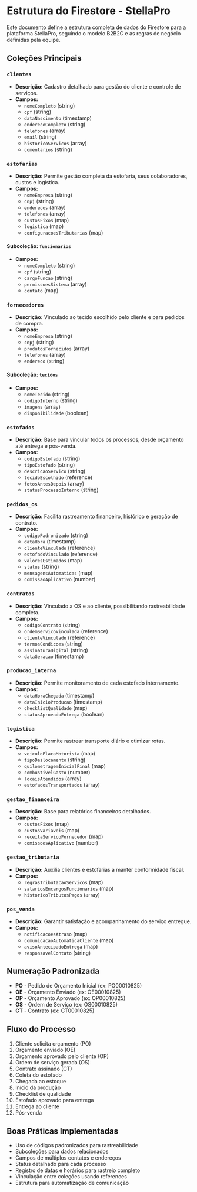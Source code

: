 ﻿# Estrutura do Firestore - StellaPro

Este documento define a estrutura completa de dados do Firestore para a plataforma StellaPro, seguindo o modelo B2B2C e as regras de negócio definidas pela equipe.

## Coleções Principais

### `clientes`
*   **Descrição:** Cadastro detalhado para gestão do cliente e controle de serviços.
*   **Campos:**
    *   `nomeCompleto` (string)
    *   `cpf` (string)
    *   `dataNascimento` (timestamp)
    *   `enderecoCompleto` (string)
    *   `telefones` (array)
    *   `email` (string)
    *   `historicoServicos` (array)
    *   `comentarios` (string)

### `estofarias`
*   **Descrição:** Permite gestão completa da estofaria, seus colaboradores, custos e logística.
*   **Campos:**
    *   `nomeEmpresa` (string)
    *   `cnpj` (string)
    *   `enderecos` (array)
    *   `telefones` (array)
    *   `custosFixos` (map)
    *   `logistica` (map)
    *   `configuracoesTributarias` (map)

#### Subcoleção: `funcionarios`
*   **Campos:**
    *   `nomeCompleto` (string)
    *   `cpf` (string)
    *   `cargoFuncao` (string)
    *   `permissoesSistema` (array)
    *   `contato` (map)

### `fornecedores`
*   **Descrição:** Vinculado ao tecido escolhido pelo cliente e para pedidos de compra.
*   **Campos:**
    *   `nomeEmpresa` (string)
    *   `cnpj` (string)
    *   `produtosFornecidos` (array)
    *   `telefones` (array)
    *   `endereco` (string)

#### Subcoleção: `tecidos`
*   **Campos:**
    *   `nomeTecido` (string)
    *   `codigoInterno` (string)
    *   `imagens` (array)
    *   `disponibilidade` (boolean)

### `estofados`
*   **Descrição:** Base para vincular todos os processos, desde orçamento até entrega e pós-venda.
*   **Campos:**
    *   `codigoEstofado` (string)
    *   `tipoEstofado` (string)
    *   `descricaoServico` (string)
    *   `tecidoEscolhido` (reference)
    *   `fotosAntesDepois` (array)
    *   `statusProcessoInterno` (string)

### `pedidos_os`
*   **Descrição:** Facilita rastreamento financeiro, histórico e geração de contrato.
*   **Campos:**
    *   `codigoPadronizado` (string)
    *   `dataHora` (timestamp)
    *   `clienteVinculado` (reference)
    *   `estofadoVinculado` (reference)
    *   `valoresEstimados` (map)
    *   `status` (string)
    *   `mensagensAutomaticas` (map)
    *   `comissaoAplicativo` (number)

### `contratos`
*   **Descrição:** Vinculado a OS e ao cliente, possibilitando rastreabilidade completa.
*   **Campos:**
    *   `codigoContrato` (string)
    *   `ordemServicoVinculada` (reference)
    *   `clienteVinculado` (reference)
    *   `termosCondicoes` (string)
    *   `assinaturaDigital` (string)
    *   `dataGeracao` (timestamp)

### `producao_interna`
*   **Descrição:** Permite monitoramento de cada estofado internamente.
*   **Campos:**
    *   `dataHoraChegada` (timestamp)
    *   `dataInicioProducao` (timestamp)
    *   `checklistQualidade` (map)
    *   `statusAprovadoEntrega` (boolean)

### `logistica`
*   **Descrição:** Permite rastrear transporte diário e otimizar rotas.
*   **Campos:**
    *   `veiculoPlacaMotorista` (map)
    *   `tipoDeslocamento` (string)
    *   `quilometragemInicialFinal` (map)
    *   `combustivelGasto` (number)
    *   `locaisAtendidos` (array)
    *   `estofadosTransportados` (array)

### `gestao_financeira`
*   **Descrição:** Base para relatórios financeiros detalhados.
*   **Campos:**
    *   `custosFixos` (map)
    *   `custosVariaveis` (map)
    *   `receitaServicoFornecedor` (map)
    *   `comissoesAplicativo` (number)

### `gestao_tributaria`
*   **Descrição:** Auxilia clientes e estofarias a manter conformidade fiscal.
*   **Campos:**
    *   `regrasTributacaoServicos` (map)
    *   `salariosEncargosFuncionarios` (map)
    *   `historicoTributosPagos` (array)

### `pos_venda`
*   **Descrição:** Garantir satisfação e acompanhamento do serviço entregue.
*   **Campos:**
    *   `notificacoesAtraso` (map)
    *   `comunicacaoAutomaticaCliente` (map)
    *   `avisoAntecipadoEntrega` (map)
    *   `responsavelContato` (string)

## Numeração Padronizada

*   **PO** - Pedido de Orçamento Inicial (ex: PO00010825)
*   **OE** - Orçamento Enviado (ex: OE00010825)
*   **OP** - Orçamento Aprovado (ex: OP00010825)
*   **OS** - Ordem de Serviço (ex: OS00010825)
*   **CT** - Contrato (ex: CT00010825)

## Fluxo do Processo

1.  Cliente solicita orçamento (PO)
2.  Orçamento enviado (OE)
3.  Orçamento aprovado pelo cliente (OP)
4.  Ordem de serviço gerada (OS)
5.  Contrato assinado (CT)
6.  Coleta do estofado
7.  Chegada ao estoque
8.  Início da produção
9.  Checklist de qualidade
10. Estofado aprovado para entrega
11. Entrega ao cliente
12. Pós-venda

## Boas Práticas Implementadas

*   Uso de códigos padronizados para rastreabilidade
*   Subcoleções para dados relacionados
*   Campos de múltiplos contatos e endereços
*   Status detalhado para cada processo
*   Registro de datas e horários para rastreio completo
*   Vinculação entre coleções usando references
*   Estrutura para automatização de comunicação
